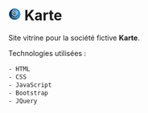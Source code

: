 # ![alt text](./images/LogoReadme.png) <b> Karte </b>

Site vitrine pour la société fictive **Karte**.

Technologies utilisées : 

    - HTML 
    - CSS
    - JavaScript
    - Bootstrap
    - JQuery